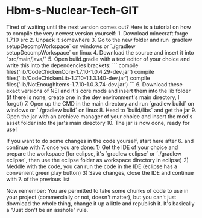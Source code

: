 # Hbm-s-Nuclear-Tech-GIT

Tired of waiting until the next version comes out? Here is a tutorial on how to compile the very newest version yourself:
	1. Download minecraft forge 1.7.10 src
	2. Unpack it somewhere
	3. Go to the new folder and run ´gradlew setupDecompWorkspace´ on windows or ´./gradlew setupDecompWorkspace´ on linux
	4. Download the source and insert it into "src/main/java/"
	5. Open build.gradle with a text editor of your choice and write this into the dependencies brackets:
´´´
  		compile files('lib/CodeChickenCore-1.7.10-1.0.4.29-dev.jar')
		compile files('lib/CodeChickenLib-1.7.10-1.1.3.140-dev.jar')
  		compile files('lib/NotEnoughItems-1.7.10-1.0.3.74-dev.jar')
´´´
	6. Download these exact versions of NEI and it's core mods and insert them into the lib folder (if there is none, create one in the dev environment's main directory, I forgot)
	7. Open up the CMD in the main directory and run ´gradlew build´ on windows or ´./gradlew build´ on linux
	8. Head to ´build/libs´ and get the jar
	9. Open the jar with an archieve manager of your choice and insert the mod's asset folder into the jar's main directory
	10. The jar is now done, ready for use!

If you want to do some changes in the code yourself, start here after 6. and continue with 7. once you are done:
	1) Get the IDE of your choice and prepare the workspace (for eclipse, it's ´gradlew eclipse´ or ´./gradlew eclipse´, then use the eclipse folder as workspace directory in eclipse)
	2) Meddle with the code, you can run the code in the IDE (eclipse has a convenient green play button)
	3) Save changes, close the IDE and continue with 7. of the previous list

Now remember: You are permitted to take some chunks of code to use in your project (commercially or not, doesn't matter),
but you can't just download the whole thing, change it up a little and republish it. It's basically a "Just don't be an asshole" rule.
